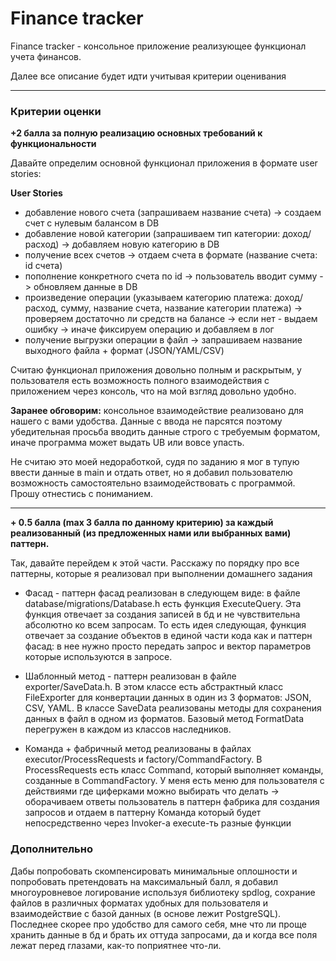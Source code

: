 # Finance tracker

Finance tracker - консольное приложение реализующее функционал учета финансов.

Далее все описание будет идти учитывая критерии оценивания

****

### Критерии оценки
**+2 балла за полную реализацию основных требований к функциональности**

Давайте определим основной функционал приложения в формате user stories:

**User Stories**
- добавление нового счета (запрашиваем название счета) -> создаем счет с нулевым балансом в DB
- добавление новой категории (запрашиваем тип категории: доход/расход) -> добавляем новую категорию в DB
- получение всех счетов -> отдаем счета в формате (название счета: id счета)
- пополнение конкретного счета по id -> пользователь вводит сумму -> обновляем данные в DB
- произведение операции (указываем категорию платежа: доход/расход, сумму, название счета, название категории платежа) -> проверяем достаточно ли средств на балансе -> если нет - выдаем ошибку -> иначе фиксируем операцию и добавляем в лог
- получение выгрузки операции в файл -> запрашиваем название выходного файла + формат (JSON/YAML/CSV)

Считаю функционал приложения довольно полным и раскрытым, у пользователя есть возможность полного взаимодействия 
с приложением через консоль, что на мой взгляд довольно удобно.

**Заранее обговорим:** консольное взаимодействие реализовано для нашего с вами удобства. Данные с ввода не парсятся поэтому убедительная просьба вводить данные строго с требуемым форматом, иначе программа может выдать  UB или вовсе упасть.

Не считаю это моей недоработкой, судя по заданию я мог в тупую ввести данные в main и отдать ответ, но я добавил пользователю возможность самостоятельно взаимодействовать с программой. Прошу отнестись с пониманием. 

****

**+ 0.5 балла (max 3 балла по данному критерию) за каждый реализованный (из
предложенных нами или выбранных вами) паттерн.**

Так, давайте перейдем к этой части. Расскажу по порядку про все паттерны, которые я реализовал при выполнении домашнего задания

- Фасад - паттерн фасад реализован в следующем виде: в файле database/migrations/Database.h есть функция ExecuteQuery. Эта функция отвечает за создания записей в бд и не чувствительна абсолютно ко всем запросам.
То есть идея следующая, функция отвечает за создание объектов в единой части кода как и паттерн фасад: в нее нужно просто передать  запрос и вектор параметров которые используются в запросе.


- Шаблонный метод - паттерн реализован в файле exporter/SaveData.h. В этом классе есть абстрактный класс FileExporter для конвертации данных в один из 3 форматов: JSON, CSV, YAML. В классе SaveData реализованы методы для сохранения данных в файл в одном из форматов.
Базовый метод FormatData перегружен в каждом из классов наследников.


- Команда + фабричный метод реализованы в файлах executor/ProcessRequests и factory/CommandFactory. В ProcessRequests есть класс Command, который выполняет команды, созданные в CommandFactory. 
У меня есть меню для пользователя с действиями где циферками можно выбирать что делать -> оборачиваем ответы пользователь в паттерн фабрика для создания запросов и отдаем в паттерну Команда который будет непосредственно через Invoker-а execute-ть разные функции

### Дополнительно

Дабы попробовать скомпенсировать минимальные оплошности и попробовать претендовать на максимальный балл,
я добавил многоуровневое логирование используя библиотеку spdlog, сохрание файлов в различных форматах удобных для пользователя 
и взаимодействие с базой данных (в основе лежит PostgreSQL). Последнее скорее про удобство для самого себя,
мне что ли проще хранить данные в бд и брать их оттуда запросами, да и когда все поля лежат перед глазами, как-то поприятнее что-ли.